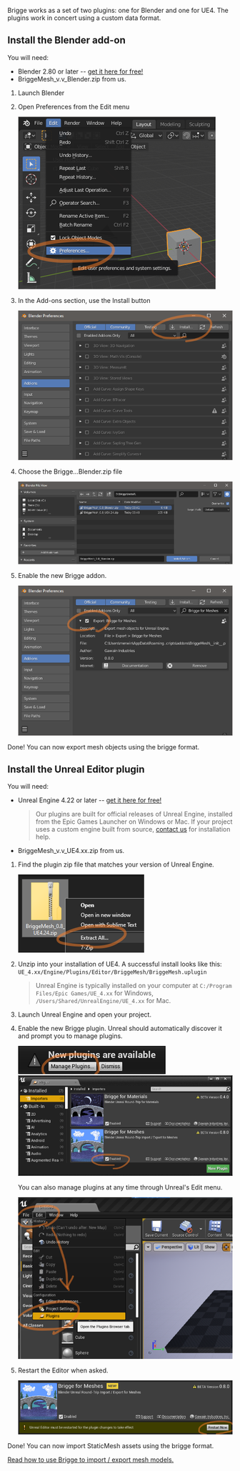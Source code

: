Brigge works as a set of two plugins: one for Blender and one for UE4. The plugins work in concert using a custom data format.

## Install the Blender add-on
You will need:
* Blender 2.80 or later -- [get it here for free!](https://blender.org/download)
* BriggeMesh_v.v_Blender.zip from us.

1. Launch Blender
2. Open Preferences from the Edit menu

	![](media/b-install-prefs.png)

3. In the Add-ons section, use the Install button

	![](media/b-install-addons.png)

4. Choose the Brigge...Blender.zip file

	![](media/b-install-brigge-addon.png)

5. Enable the new Brigge addon.

	![](media/b-install-enable.png)

Done! You can now export mesh objects using the brigge format.


## Install the Unreal Editor plugin
You will need:
* Unreal Engine 4.22 or later -- [get it here for free!](https://unrealengine.com)

	> Our plugins are built for official releases of Unreal Engine, installed from the Epic Games Launcher on Windows or Mac.
	> If your project uses a custom engine built from source, [contact us](mailto:support@gawain.industries) for installation help.

* BriggeMesh_v.v_UE4.xx.zip from us.

1. Find the plugin zip file that matches your version of Unreal Engine.

	![](media/u-install-unzip.png)

2. Unzip into your installation of UE4. A successful install looks like this: ```UE_4.xx/Engine/Plugins/Editor/BriggeMesh/BriggeMesh.uplugin```

	> Unreal Engine is typically installed on your computer at
	> ```C:/Program Files/Epic Games/UE_4.xx``` for Windows,
	> ```/Users/Shared/UnrealEngine/UE_4.xx``` for Mac.
	
3. Launch Unreal Engine and open your project.

4. Enable the new Brigge plugin. Unreal should automatically discover it and prompt you to manage plugins.

	![](media/u-install-new-plugins.png)
	![](media/u-install-enable.png)

	You can also manage plugins at any time through Unreal's Edit menu.

	![](media/u-install-edit-plugins.png)

5. Restart the Editor when asked.

	![](media/u-install-restart.png)

Done! You can now import StaticMesh assets using the brigge format.

[Read how to use Brigge to import / export mesh models.](mesh_intro.md)
